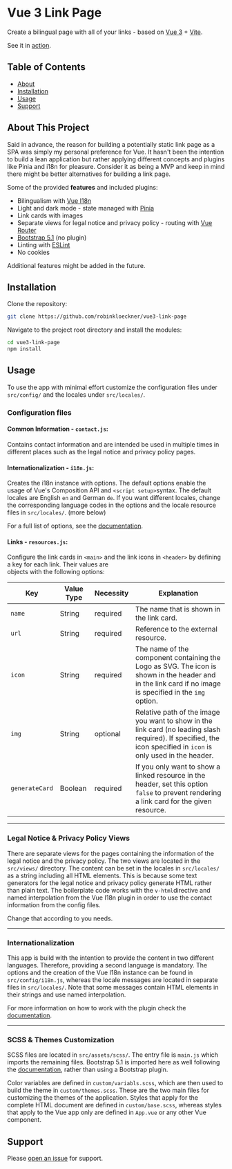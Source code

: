 # Vue 3 Link Page

Create a bilingual page with all of your links - based on [Vue 3](https://vuejs.org/) + [Vite](https://vitejs.dev/).

See it in [action](https://links.robinkloeckner.com/).

## Table of Contents

- [About](#About)
- [Installation](#installation)
- [Usage](#usage)
- [Support](#support)

## About This Project

Said in advance, the reason for building a potentially static link page as a SPA was simply my personal preference for
Vue. It hasn't been the intention to build a lean application but rather applying different concepts and plugins like
Pinia and i18n for pleasure. Consider it as being a MVP and keep in mind there might be better alternatives for
building a link page.

Some of the provided **features** and included plugins:

- Bilingualism with [Vue I18n](https://kazupon.github.io/vue-i18n/)
- Light and dark mode - state managed with [Pinia](https://pinia.vuejs.org/)
- Link cards with images
- Separate views for legal notice and privacy policy - routing with [Vue Router](https://router.vuejs.org/)
- [Bootstrap 5.1](https://getbootstrap.com/docs/5.1/getting-started/introduction/) (no plugin)
- Linting with [ESLint](https://eslint.vuejs.org/)
- No cookies

Additional features might be added in the future.

## Installation

Clone the repository:

```sh
git clone https://github.com/robinkloeckner/vue3-link-page
```

Navigate to the project root directory and install the modules:

```sh
cd vue3-link-page
npm install
```

## Usage

To use the app with minimal effort customize the configuration files under `src/config/` and the locales
under `src/locales/`.

### Configuration files

#### Common Information - `contact.js`:

Contains contact information and are intended be used in multiple times in different places such as the legal notice and
privacy policy
pages.

#### Internationalization - `i18n.js`:

Creates the i18n instance with options. The default options enable the usage of Vue's Composition API
and `<script setup>`syntax. The default locales are English `en` and German `de`. If you want different locales,
change the corresponding language codes in the options and
the locale resource files in `src/locales/`. (more below)

For a full list of options, see the [documentation](https://kazupon.github.io/vue-i18n/api/#constructor-options/).

#### Links - `resources.js`:

Configure the link cards in `<main>` and the link icons in `<header>` by defining a key for each link. Their values
are  
objects with the following options:

| Key            | Value Type | Necessity | Explanation                                                                                                                                                      |
|----------------|------------|-----------|------------------------------------------------------------------------------------------------------------------------------------------------------------------|
| `name`         | String     | required  | The name that is shown in the link card.                                                                                                                         |
| `url`          | String     | required  | Reference to the external resource.                                                                                                                              |
| `icon`         | String     | required  | The name of the component containing the Logo as SVG. The icon is shown in the header and in the link card if no image is specified in the `img` option.         |
| `img`          | String     | optional  | Relative path of the image you want to show in the link card (no leading slash required). If specified, the icon specified in `icon` is only used in the header. |
| `generateCard` | Boolean    | required  | If you only want to show a linked resource in the header, set this option `false` to prevent rendering a link card for the given resource.                       |

---

### Legal Notice & Privacy Policy Views

There are separate views for the pages containing the information of the legal notice and the privacy policy. The two
views are located in the `src/views/` directory. The content can be set in the locales in `src/locales/` as a string
including all HTML elements. This is because some text generators for the legal notice and privacy policy generate HTML
rather than plain text. The boilerplate code works with the `v-html`directive and named interpolation from the Vue I18n
plugin in order to use the contact information from the config files.

Change that according to you needs.

---

### Internationalization

This app is build with the intention to provide the content in two different languages. Therefore, providing a second
language is mandatory. The options and the creation of the Vue I18n instance can be found in `src/config/i18n.js`,
whereas the locale messages are located in separate files in `src/locales/`. Note that some messages contain HTML
elements in their strings and use named interpolation.

For more information on how to work with the plugin check
the [documentation](https://kazupon.github.io/vue-i18n/started.html).

---

### SCSS & Themes Customization

SCSS files are located in `src/assets/scss/`. The entry file is `main.js` which imports the remaining files. Bootstrap
5.1 is imported here as well following the [documentation](https://getbootstrap.com/docs/5.1/customize/sass/), rather
than using a Bootstrap plugin.

Color variables are defined in `custom/variabls.scss`, which are then used to build the theme in `custom/themes.scss`.
These are the two main files for customizing the themes of the application. Styles that apply for the complete HTML
document are defined in `custom/base.scss`, whereas styles that apply to the Vue app only are defined in `App.vue` or
any other Vue component.

## Support

Please [open an issue](https://github.com/robinkloeckner/vue3-link-page/issues/new) for support.
